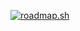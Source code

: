 [![roadmap.sh](https://roadmap.sh/card/wide/687515727bd19b70d079d711?variant=dark&roadmaps=%2Cpython%2Cmlops%2Csoftware-design-architecture)](https://roadmap.sh)
